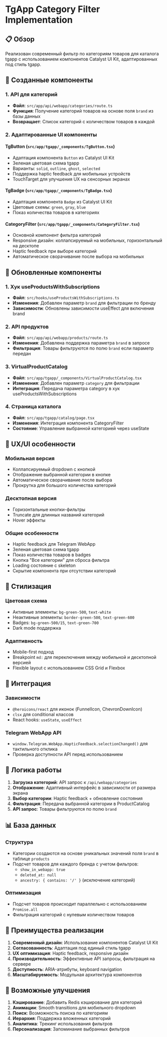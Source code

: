 # TgApp Category Filter Implementation

## 📋 Обзор

Реализован современный фильтр по категориям товаров для каталога tgapp с использованием компонентов Catalyst UI Kit, адаптированных под стиль tgapp.

## 🚀 Созданные компоненты

### 1. API для категорий
- **Файл**: `src/app/api/webapp/categories/route.ts`
- **Функция**: Получение категорий товаров на основе поля `brand` из базы данных
- **Возвращает**: Список категорий с количеством товаров в каждой

### 2. Адаптированные UI компоненты

#### TgButton (`src/app/tgapp/_components/TgButton.tsx`)
- Адаптация компонента `Button` из Catalyst UI Kit
- Зеленая цветовая схема tgapp
- Варианты: `solid`, `outline`, `ghost`, `selected`
- Поддержка haptic feedback для мобильных устройств
- TouchTarget для улучшения UX на сенсорных экранах

#### TgBadge (`src/app/tgapp/_components/TgBadge.tsx`)
- Адаптация компонента `Badge` из Catalyst UI Kit
- Цветовые схемы: `green`, `gray`, `blue`
- Показ количества товаров в категориях

#### CategoryFilter (`src/app/tgapp/_components/CategoryFilter.tsx`)
- Основной компонент фильтра категорий
- Responsive дизайн: коллапсируемый на мобильных, горизонтальный на десктопе
- Haptic feedback при выборе категорий
- Автоматическое сворачивание после выбора на мобильных

## 🔧 Обновленные компоненты

### 1. Хук useProductsWithSubscriptions
- **Файл**: `src/hooks/useProductsWithSubscriptions.ts`
- **Изменения**: Добавлен параметр `brand` для фильтрации по бренду
- **Зависимости**: Обновлены зависимости useEffect для включения brand

### 2. API продуктов
- **Файл**: `src/app/api/webapp/products/route.ts`
- **Изменения**: Добавлена поддержка параметра `brand` в запросе
- **Фильтрация**: Товары фильтруются по полю `brand` если параметр передан

### 3. VirtualProductCatalog
- **Файл**: `src/app/tgapp/_components/VirtualProductCatalog.tsx`
- **Изменения**: Добавлен параметр `category` для фильтрации
- **Интеграция**: Передача параметра category в хук useProductsWithSubscriptions

### 4. Страница каталога
- **Файл**: `src/app/tgapp/catalog/page.tsx`
- **Изменения**: Интеграция компонента CategoryFilter
- **Состояние**: Управление выбранной категорией через useState

## 📱 UX/UI особенности

### Мобильная версия
- Коллапсируемый dropdown с кнопкой
- Отображение выбранной категории в кнопке
- Автоматическое сворачивание после выбора
- Прокрутка для большого количества категорий

### Десктопная версия
- Горизонтальные кнопки-фильтры
- Truncate для длинных названий категорий
- Hover эффекты

### Общие особенности
- Haptic feedback для Telegram WebApp
- Зеленая цветовая схема tgapp
- Показ количества товаров в badges
- Кнопка "Все категории" для сброса фильтра
- Loading состояние с skeleton
- Скрытие компонента при отсутствии категорий

## 🎨 Стилизация

### Цветовая схема
- Активные элементы: `bg-green-500`, `text-white`
- Неактивные элементы: `border-green-500`, `text-green-600`
- Badges: `bg-green-500/15`, `text-green-700`
- Dark mode поддержка

### Адаптивность
- Mobile-first подход
- Breakpoint `md:` для переключения между мобильной и десктопной версией
- Flexible layout с использованием CSS Grid и Flexbox

## 🔗 Интеграция

### Зависимости
- `@heroicons/react` для иконок (FunnelIcon, ChevronDownIcon)
- `clsx` для conditional классов
- React hooks: `useState`, `useEffect`

### Telegram WebApp API
- `window.Telegram.WebApp.HapticFeedback.selectionChanged()` для тактильного отклика
- Проверка доступности API перед использованием

## 🚦 Логика работы

1. **Загрузка категорий**: API запрос к `/api/webapp/categories`
2. **Отображение**: Адаптивный интерфейс в зависимости от размера экрана
3. **Выбор категории**: Haptic feedback + обновление состояния
4. **Фильтрация**: Передача выбранной категории в ProductCatalog
5. **API запрос**: Товары фильтруются по полю `brand`

## 📊 База данных

### Структура
- Категории создаются на основе уникальных значений поля `brand` в таблице `products`
- Подсчет товаров для каждого бренда с учетом фильтров:
  - `show_in_webapp: true`
  - `deleted_at: null`
  - `ancestry: { contains: '/' }` (исключение категорий)

### Оптимизация
- Подсчет товаров происходит параллельно с использованием `Promise.all`
- Фильтрация категорий с нулевым количеством товаров

## 🎯 Преимущества реализации

1. **Современный дизайн**: Использование компонентов Catalyst UI Kit
2. **Согласованность**: Адаптация под единый стиль tgapp
3. **UX оптимизация**: Haptic feedback, responsive дизайн
4. **Производительность**: Эффективные API запросы, фильтрация на сервере
5. **Доступность**: ARIA-атрибуты, keyboard navigation
6. **Масштабируемость**: Модульная архитектура компонентов

## 🔮 Возможные улучшения

1. **Кэширование**: Добавить Redis кэширование для категорий
2. **Анимации**: Smooth transitions для мобильного dropdown
3. **Поиск**: Возможность поиска по категориям
4. **Иерархия**: Поддержка вложенных категорий
5. **Аналитика**: Трекинг использования фильтров
6. **Персонализация**: Запоминание выбранных фильтров 